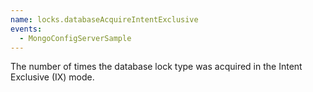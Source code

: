 ```yaml
---
name: locks.databaseAcquireIntentExclusive
events:
  - MongoConfigServerSample
---
```


The number of times the database lock type was acquired in the Intent Exclusive (IX) mode.